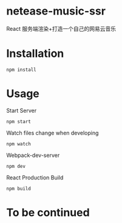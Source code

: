 # netease-music-ssr

React 服务端渲染+打造一个自己的网易云音乐

# Installation

```
npm install
```

# Usage

Start Server

```
npm start
```

Watch files change when developing

```
npm watch
```

Webpack-dev-server

```
npm dev
```

React Production Build

```
npm build
```

# To be continued
